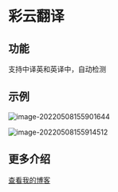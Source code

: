 # 彩云翻译



## 功能

支持中译英和英译中，自动检测

## 示例

![image-20220508155901644](http://cdn1.pic.y1ng.vip/uPic/2022/05/08/155901_image-20220508155901644.png)

![image-20220508155914512](http://cdn1.pic.y1ng.vip/uPic/2022/05/08/155914_image-20220508155914512.png)

## 更多介绍

[查看我的博客](https://www.gem-love.com/2022/05/08/%E4%BD%BF%E7%94%A8go%E6%9E%84%E5%BB%BA%E5%BD%A9%E4%BA%91%E7%BF%BB%E8%AF%91%E7%9A%84Alfred-Workflow/)